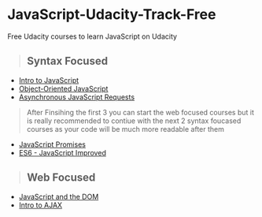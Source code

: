 # JavaScript-Udacity-Track-Free
Free Udacity courses to learn JavaScript on Udacity
> ## Syntax Focused
- [Intro to JavaScript](https://www.udacity.com/course/intro-to-javascript--ud803)
- [Object-Oriented JavaScript](https://www.udacity.com/course/object-oriented-javascript--ud711)
- [Asynchronous JavaScript Requests](https://www.udacity.com/course/asynchronous-javascript-requests--ud109)

> After Finsihing the first 3 you can start the web focused courses but it is really recommended to contiue with the  next 2 syntax foucased courses as your code will be much more readable after them

- [JavaScript Promises](https://www.udacity.com/course/javascript-promises--ud898)
- [ES6 - JavaScript Improved](https://www.udacity.com/course/es6-javascript-improved--ud356)

> ## Web Focused
- [JavaScript and the DOM](https://www.udacity.com/course/javascript-and-the-dom--ud117)
- [Intro to AJAX](https://www.udacity.com/course/intro-to-ajax--ud110)
